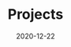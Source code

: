 ---
title: Projects
metaDescription: Things I made or making
date: 2020-12-22
permalink: /projects/index.html
eleventyNavigation:
  key: Projects
  order: 3
---